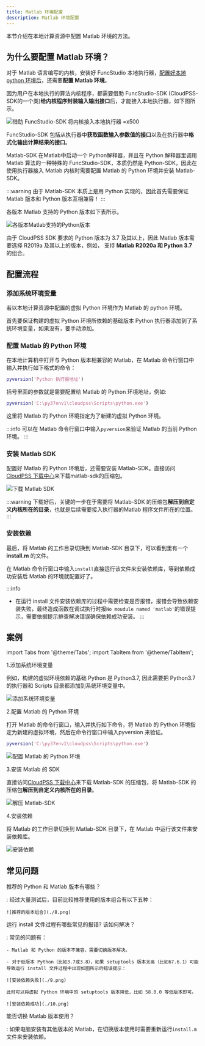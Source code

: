 ```yaml
---
title: Matlab 环境配置
description: Matlab 环境配置
---
```


本节介绍在本地计算资源中配置 Matlab 环境的方法。

## 为什么要配置 Matlab 环境？

对于 Matlab 语言编写的内核，安装好 FuncStudio 本地执行器，[配置好本地 python 环境后](../python/index.md)，还需要**配置 Matlab 环境**。

因为用户在本地执行的算法内核程序，都需要借助 FuncStudio-SDK (CloudPSS-SDK的一个类)**给内核程序封装输入输出接口**后，才能接入本地执行器，如下图所示。

![借助 FuncStudio-SDK 将内核接入本地执行器 =x500](./1.png)

FuncStudio-SDK 包括从执行器中**获取函数输入参数值的接口**以及在执行器中**格式化输出计算结果的接口**。

Matlab-SDK 在Matlab中启动一个 Python解释器，并且在 Python 解释器里调用 Matlab 算法的一种特殊的 FuncStudio-SDK，本质仍然是 Python-SDK，因此在使用执行器接入 Matlab 内核时需要配置 Matlab 的 Python 环境并安装 Matlab-SDK。

:::warning
由于 Matlab-SDK 本质上是用 Python 实现的，因此首先需要保证 Matlab 版本和 Python 版本互相兼容！
:::

各版本 Matlab 支持的 Python 版本如下表所示。

![各版本Matlab支持的Python版本](./2.png)

由于 CloudPSS SDK 要求的 Python 版本为 3.7 及其以上，因此 Matlab 版本需要选择 R2019a 及其以上的版本，例如， 支持 **Matlab R2020a 和 Python 3.7** 的组合。

## 配置流程

### 添加系统环境变量

若以本地计算资源中配置的虚拟 Python 环境作为 Matlab 的 python 环境。

首先要保证构建的虚拟 Python 环境所依赖的基础版本 Python 执行器添加到了系统环境变量，如果没有，要手动添加。

### 配置 Matlab 的 Python 环境

在本地计算机中打开与 Python 版本相兼容的 Matlab，在 Matlab 命令行窗口中输入并执行如下格式的命令：

```matlab showLineNumbers
pyversion('Python 执行器地址')  
```
括号里面的参数就是需要配置给 Matlab 的 Python 环境地址，例如:

```matlab showLineNumbers
pyversion('C:\py37env1\cloudpss\Scripts\python.exe')  
```
这里将 Matlab 的 Python 环境指定为了新建的虚拟 Python 环境。

:::info
可以在 Matlab 命令行窗口中输入`pyversion`来验证 Matlab 的当前 Python 环境。
:::

### 安装 Matlab SDK

配置好 Matlab 的 Python 环境后，还需要安装 Matlab-SDK。直接访问[CloudPSS 下载中心](https://downloads.cloudpss.net/)来下载matlab-sdk的压缩包。

![下载 Matlab SDK](./4.png)

:::warning
下载好后，关键的一步在于需要将 Matlab-SDK 的压缩包**解压到自定义内核所在的目录**，也就是后续需要接入执行器的Matlab 程序文件所在的位置。
:::

### 安装依赖

最后，将 Matlab 的工作目录切换到 Matlab-SDK 目录下，可以看到里有一个 **install.m** 的文件。

在 Matlab 命令行窗口中输入`install`直接运行该文件来安装依赖库，等到依赖成功安装后 Matlab 的环境就配置好了。

:::info
- 在运行 install 文件安装依赖库的过程中需要检查是否报错，报错会导致依赖安装失败，最终造成函数在调试执行时报`No moudule named 'matlab'`的错误提示，需要依据提示排查解决错误确保依赖成功安装。
:::

## 案例

import Tabs from '@theme/Tabs';
import TabItem from '@theme/TabItem';

<Tabs>
<TabItem value="js" label="在本地计算机上配置 Matlab 环境">

1.添加系统环境变量
   
例如，构建的虚拟环境依赖的基础 Python 是 Python3.7, 因此需要把 Python3.7 的执行器和 Scripts 目录都添加到系统环境变量中。

![添加系统环境变量](./5.png)


2.配置 Matlab 的 Python 环境
   
打开 Matlab 的命令行窗口，输入并执行如下命令，将 Matlab 的 Python 环境指定为新建的虚拟环境，然后在命令行窗口中输入pyversion 来验证。

```matlab showLineNumbers
pyversion('C:\py37env1\cloudpss\Scripts\python.exe')  
```

![配置 Matlab 的 Python 环境](./6.png)

3.安装 Matlab 的 SDK
   
直接访问[CloudPSS 下载中心](https://downloads.cloudpss.net/)来下载 Matlab-SDK 的压缩包，将 Matlab-SDK 的压缩包**解压到自定义内核所在的目录**。

![解压 Matlab-SDK ](./3.png)

4.安装依赖

将 Matlab 的工作目录切换到 Matlab-SDK 目录下，在 Matlab 中运行该文件来安装依赖库。

![安装依赖](./7.png)

</TabItem>
</Tabs>

## 常见问题

推荐的 Python 和 Matlab 版本有哪些？

:   经过大量测试后，目前比较推荐使用的版本组合有以下五种：

    ![推荐的版本组合](./8.png)

运行 install 文件过程有哪些常见的报错? 该如何解决？
    
:   常见的问题有：

    - Matlab 和 Python 的版本不兼容，需要切换版本解决。
  
    - 对于低版本 Python（比如3.7或3.8），如果 setuptools 版本太高（比如67.6.1）可能导致运行 install 文件过程中出现如图所示的错误提示：
  
    ![安装依赖失败](./9.png)

    此时可以将虚拟 Python 环境中的 setuptools 版本降低，比如 58.0.0 等低版本即可。

    ![安装依赖成功](./10.png)


能否切换 Matlab 版本使用？

:   如果电脑安装有其他版本的 Matlab，在切换版本使用时需要重新运行`install.m`文件来安装依赖。


